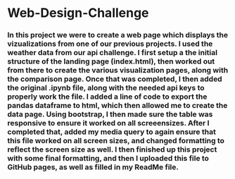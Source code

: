 # Web-Design-Challenge
### In this project we were to create a web page which displays the vizualizations from one of our previous projects. I used the weather data from our api challenge. I first setup a the initial structure of the landing page (index.html), then worked out from there to create the various visualization pages, along with the comparison page. Once that was completed, I then added the original .ipynb file, along with the needed api keys to properly work the file. I added a line of code to export the pandas dataframe to html, which then allowed me to create the data page. Using bootstrap, I then made sure the table was responsive to ensure it worked on all screeensizes. After I completed that, added my media query to again ensure that this file worked on all screen sizes, and changed formatting to reflect the screen size as well. I then finished up this project with some final formatting, and then I uploaded this file to GitHub pages, as well as filled in my ReadMe file.
